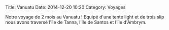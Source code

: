 Title: Vanuatu
Date: 2014-12-20 10:20
Category: Voyages

Notre voyage de 2 mois au Vanuatu !
Equipé d'une tente light et de trois slip nous avons traversé l'île de Tanna, l'île de Santos et l'île d'Ambrym.